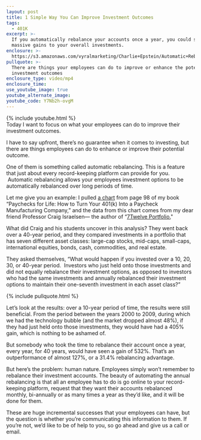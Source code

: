 ```yaml
---
layout: post
title: 1 Simple Way You Can Improve Investment Outcomes
tags:
  - 401K
excerpt: >-
  If you automatically rebalance your accounts once a year, you could see
  massive gains to your overall investments.
enclosure: >-
  https://s3.amazonaws.com/vyralmarketing/Charlie+Epstein/Automatic+Rebalancing+-+The+401K+Coach.mp4
pullquote: >-
  There are things your employees can do to improve or enhance the potential of
  investment outcomes
enclosure_type: video/mp4
enclosure_time:
use_youtube_image: true
youtube_alternate_image:
youtube_code: Y7Nb2h-ovgM
---
```



{% include youtube.html %}<br>Today I want to focus on what your employees can do to improve their investment outcomes.

I have to say upfront, there’s no guarantee when it comes to investing, but there are things employees can do to enhance or improve their potential outcome.

One of them is something called automatic rebalancing. This is a feature that just about every record-keeping platform can provide for you. &nbsp;Automatic rebalancing allows your employees investment options to be automatically rebalanced over long periods of time.

Let me give you an example: I pulled [a chart](https://s3.amazonaws.com/vyralmarketing/Charlie+Epstein/Screen+Shots/2017-09-15.jpg) from page 98 of my book “Paychecks for Life: How to Turn Your 401(k) Into a Paycheck Manufacturing Company,” and the data from this chart comes from my dear friend Professor Craig Israelsen— the author of “[7Twelve Portfolio.](http://www.7twelveportfolio.com/)"

What did Craig and his students uncover in this analysis? They went back over a 40-year period, and they compared investments in a portfolio that has seven different asset classes: large-cap stocks, mid-caps, small-caps, international equities, bonds, cash, commodities, and real estate.

They asked themselves, “What would happen if you invested over a 10, 20, 30, or 40-year period. &nbsp;Investors who just held onto those investments and did not equally rebalance their investment options, as opposed to investors who had the same investments and annually rebalanced their investment options to maintain their one-seventh investment in each asset class?”

{% include pullquote.html %}

Let’s look at the results: over a 10-year period of time, the results were still beneficial. From the period between the years 2000 to 2009, during which we had the technology bubble (and the market dropped almost 48%), if they had just held onto those investments, they would have had a 405% gain, which is nothing to be ashamed of.

But somebody who took the time to rebalance their account once a year, every year, for 40 years, would have seen a gain of 532%. That’s an outperformance of almost 127%, or a 31.4% rebalancing advantage.

But here’s the problem: human nature. Employees simply won’t remember to rebalance their investment accounts. The beauty of automating the annual rebalancing is that all an employee has to do is go online to your record-keeping platform, request that they want their accounts rebalanced monthly, bi-annually or as many times a year as they’d like, and it will be done for them.

These are huge incremental successes that your employees can have, but the question is whether you’re communicating this information to them. If you’re not, we’d like to be of help to you, so go ahead and give us a call or email.